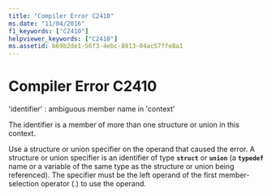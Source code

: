 ```yaml
---
title: "Compiler Error C2410"
ms.date: "11/04/2016"
f1_keywords: ["C2410"]
helpviewer_keywords: ["C2410"]
ms.assetid: b69b2de1-56f3-4ebc-8913-04ac57ffe8a1
---
```

# Compiler Error C2410

'identifier' : ambiguous member name in 'context'

The identifier is a member of more than one structure or union in this context.

Use a structure or union specifier on the operand that caused the error. A structure or union specifier is an identifier of type **`struct`** or **`union`** (a **`typedef`** name or a variable of the same type as the structure or union being referenced). The specifier must be the left operand of the first member-selection operator (.) to use the operand.

